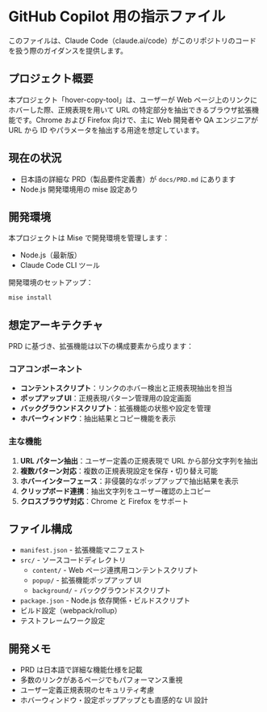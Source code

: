 # GitHub Copilot 用の指示ファイル

このファイルは、Claude Code（claude.ai/code）がこのリポジトリのコードを扱う際のガイダンスを提供します。

## プロジェクト概要

本プロジェクト「hover-copy-tool」は、ユーザーが Web ページ上のリンクにホバーした際、正規表現を用いて URL の特定部分を抽出できるブラウザ拡張機能です。Chrome および Firefox 向けで、主に Web 開発者や QA エンジニアが URL から ID やパラメータを抽出する用途を想定しています。

## 現在の状況

- 日本語の詳細な PRD（製品要件定義書）が `docs/PRD.md` にあります
- Node.js 開発環境用の mise 設定あり

## 開発環境

本プロジェクトは Mise で開発環境を管理します：

- Node.js（最新版）
- Claude Code CLI ツール

開発環境のセットアップ：

```bash
mise install
```

## 想定アーキテクチャ

PRD に基づき、拡張機能は以下の構成要素から成ります：

### コアコンポーネント

- **コンテントスクリプト**：リンクのホバー検出と正規表現抽出を担当
- **ポップアップ UI**：正規表現パターン管理用の設定画面
- **バックグラウンドスクリプト**：拡張機能の状態や設定を管理
- **ホバーウィンドウ**：抽出結果とコピー機能を表示

### 主な機能

1. **URL パターン抽出**：ユーザー定義の正規表現で URL から部分文字列を抽出
2. **複数パターン対応**：複数の正規表現設定を保存・切り替え可能
3. **ホバーインターフェース**：非侵襲的なポップアップで抽出結果を表示
4. **クリップボード連携**：抽出文字列をユーザー確認の上コピー
5. **クロスブラウザ対応**：Chrome と Firefox をサポート

## ファイル構成

- `manifest.json` - 拡張機能マニフェスト
- `src/` - ソースコードディレクトリ
  - `content/` - Web ページ連携用コンテントスクリプト
  - `popup/` - 拡張機能ポップアップ UI
  - `background/` - バックグラウンドスクリプト
- `package.json` - Node.js 依存関係・ビルドスクリプト
- ビルド設定（webpack/rollup）
- テストフレームワーク設定

## 開発メモ

- PRD は日本語で詳細な機能仕様を記載
- 多数のリンクがあるページでもパフォーマンス重視
- ユーザー定義正規表現のセキュリティ考慮
- ホバーウィンドウ・設定ポップアップとも直感的な UI 設計
